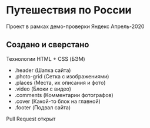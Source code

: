 # Путешествия по России
Проект в рамках демо-проверки Яндекс Апрель-2020

## Создано и сверстано 
Технологии HTML + CSS (БЭМ)

- .header (Шапка сайта)
- .photo-grid (Сетка с изображениями)
- .places (Места, их описания и фото)
- .video (Блоки с видео)
- .comments (Комментарии фотографов)
- .cover (Какой-то блок на главной)
- .footer (Подвал сайта)

Pull Request открыт
